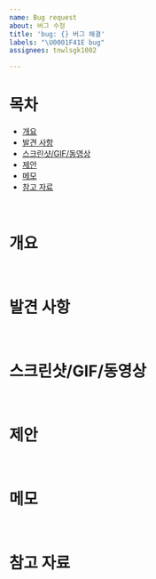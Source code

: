 ```yaml
---
name: Bug request
about: 버그 수정
title: 'bug: {} 버그 해결'
labels: "\U0001F41E bug"
assignees: tnwlsgk1002

---
```


# 목차
- [개요](#개요)
- [발견 사항](#발견-사항)
- [스크린샷/GIF/동영상](#스크린샷gif동영상)
- [제안](#제안)
- [메모](#제안)
- [참고 자료](#참고-자료)

<br/>

# 개요

<br/>

# 발견 사항

<br/>

# 스크린샷/GIF/동영상

<br/>

# 제안

<br/>

# 메모

<br/>

# 참고 자료
